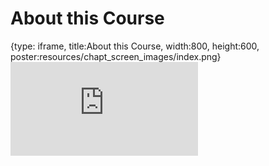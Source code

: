 # About this Course
 
{type: iframe, title:About this Course, width:800, height:600, poster:resources/chapt_screen_images/index.png}
![](https://jhudatascience.org/Adv_Reproducibility_in_Cancer_Informatics/no_toc/index.html)
 

 

